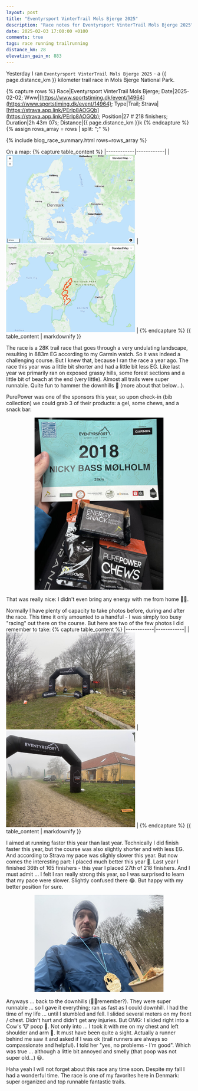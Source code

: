 ```yaml
---
layout: post
title: "Eventyrsport VinterTrail Mols Bjerge 2025"
description: "Race notes for Eventyrsport VinterTrail Mols Bjerge 2025"
date: 2025-02-03 17:00:00 +0100
comments: true
tags: race running trailrunning
distance_km: 28
elevation_gain_m: 883
---
```


Yesterday I ran `Eventyrsport VinterTrail Mols Bjerge 2025` - a {{ page.distance_km }} kilometer trail race in Mols Bjerge National Park.

{% capture rows %}
Race|Eventyrsport VinterTrail Mols Bjerge;
Date|2025-02-02;
Www|[https://www.sportstiming.dk/event/14964](https://www.sportstiming.dk/event/14964);
Type|Trail;
Strava|[https://strava.app.link/PErlp8AOGQb](https://strava.app.link/PErlp8AOGQb);
Position|27 # 218 finishers;
Duration|2h 43m 07s;
Distance|{{ page.distance_km }}k
{% endcapture %}
{% assign rows_array = rows | split: ";" %}

{% include blog_race_summary.html rows=rows_array %}

On a map:
{% capture table_content %}
|------------|------------|
| <img src="/img_running/2025-02-03/molsbjerge1.jpg" alt="" class="w-100 pl-2 pr-2" style="max-width: 350px" /> | <img src="/img_running/2025-02-03/molsbjerge2.jpg" alt="" class="w-100 pl-2 pr-2" style="max-width: 350px" /> |
{% endcapture %}
{{ table_content | markdownify }}

The race is a 28K trail race that goes through a very undulating landscape, resulting in 883m EG according to my Garmin watch. So it was indeed a challenging course. But I knew that, because I ran the race a year ago. The race this year was a little bit shorter and had a little bit less EG. Like last year we primarily ran on exposed grassy hills, some forest sections and a little bit of beach at the end (very little). Almost all trails were super runnable. Quite fun to hammer the downhills 🤠 (more about that below...).

PurePower was one of the sponsors this year, so upon check-in (bib collection) we could grab 3 of their products: a gel, some chews, and a snack bar:

<div style="text-align: center; margin-bottom: 1em;">
 <img src="/img_running/2025-02-03/b.jpg" alt="" class="w-100 pl-2 pr-2" style="max-width: 350px" />
</div>

That was really nice: I didn't even bring any energy with me from home 👌🏼.

Normally I have plenty of capacity to take photos before, during and after the race. This time it only amounted to a handful - I was simply too busy "racing" out there on the course. But here are two of the few photos I did remember to take:
{% capture table_content %}
|------------|------------|
| <img src="/img_running/2025-02-03/c.jpg" alt="" class="w-100 pl-2 pr-2" style="max-width: 350px" /> | <img src="/img_running/2025-02-03/d.jpg" alt="" class="w-100 pl-2 pr-2" style="max-width: 350px" /> |
{% endcapture %}
{{ table_content | markdownify }}

I aimed at running faster this year than last year. Technically I did finish faster this year, but the course was also slightly shorter and with less EG. And according to Strava my pace was slighly slower this year. But now comes the interesting part: I placed much better this year 🧐. Last year I finished 36th of 165 finishers - this year I placed 27th of 218 finishers. And I must admit ... I felt I ran really strong this year, so I was surprised to learn that my pace were slower. Slightly confused there 😂. But happy with my better position for sure.

<div style="text-align: center; margin-bottom: 1em;">
 <img src="/img_running/2025-02-03/a.jpg" alt="" class="w-100 pl-2 pr-2" style="max-width: 350px" />
</div>

Anyways ... back to the downhills (☝🏼remember?). They were super runnable ... so I gave it everything; ran as fast as I could downhill. I had the time of my life ... until I stumbled and fell. I slided several meters on my front / chest. Didn't hurt and didn't get any injuries. But OMG: I slided right into a Cow's 🐮 poop 💩. Not only into ... I took it with me on my chest and left shoulder and arm 🤣. It must have been quite a sight. Actually a runner behind me saw it and asked if I was ok (trail runners are always so compassionate and helpful). I told her "yes, no problems - I'm good". Which was true ... although a little bit annoyed and smelly (that poop was not super old...) 😆.

Haha yeah I will not forget about this race any time soon. Despite my fall I had a wonderful time. The race is one of my favorites here in Denmark: super organized and top runnable fantastic trails.
